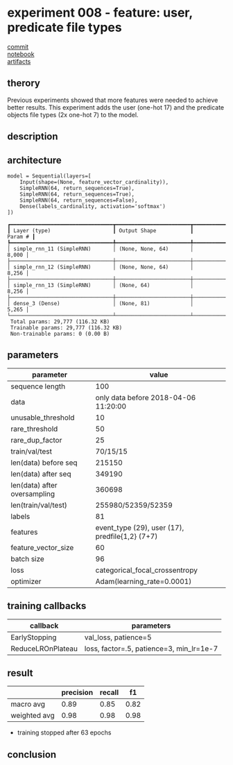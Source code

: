 # experiment 008 - feature: user, predicate file types

[commit](https://github.com/JannikRosendahl/bachelor_thesis_models/tree/5a29a63e50727da54aef4d56731559015d0b904a)  
[notebook](https://github.com/JannikRosendahl/bachelor_thesis_models/blob/5a29a63e50727da54aef4d56731559015d0b904a/rnn.ipynb)  
[artifacts](https://github.com/JannikRosendahl/bachelor_thesis_models/tree/5a29a63e50727da54aef4d56731559015d0b904a/saves/rnn/100_benign)

## therory
Previous experiments showed that more features were needed to achieve better results. This experiment adds the user (one-hot 17) and the predicate objects file types (2x one-hot 7) to the model.

## description

## architecture
```
model = Sequential(layers=[
    Input(shape=(None, feature_vector_cardinality)),
    SimpleRNN(64, return_sequences=True),
    SimpleRNN(64, return_sequences=True),
    SimpleRNN(64, return_sequences=False),
    Dense(labels_cardinality, activation='softmax')
])
```
```
┏━━━━━━━━━━━━━━━━━━━━━━━━━━━━━━━━━┳━━━━━━━━━━━━━━━━━━━━━━━━┳━━━━━━━━━━━━━━━┓
┃ Layer (type)                    ┃ Output Shape           ┃       Param # ┃
┡━━━━━━━━━━━━━━━━━━━━━━━━━━━━━━━━━╇━━━━━━━━━━━━━━━━━━━━━━━━╇━━━━━━━━━━━━━━━┩
│ simple_rnn_11 (SimpleRNN)       │ (None, None, 64)       │         8,000 │
├─────────────────────────────────┼────────────────────────┼───────────────┤
│ simple_rnn_12 (SimpleRNN)       │ (None, None, 64)       │         8,256 │
├─────────────────────────────────┼────────────────────────┼───────────────┤
│ simple_rnn_13 (SimpleRNN)       │ (None, 64)             │         8,256 │
├─────────────────────────────────┼────────────────────────┼───────────────┤
│ dense_3 (Dense)                 │ (None, 81)             │         5,265 │
└─────────────────────────────────┴────────────────────────┴───────────────┘
 Total params: 29,777 (116.32 KB)
 Trainable params: 29,777 (116.32 KB)
 Non-trainable params: 0 (0.00 B)
```

## parameters
| parameter                    | value                                         |
|------------------------------|-----------------------------------------------|
| sequence length              | 100                                           |
| data                         | only data before 2018-04-06 11:20:00          |
| unusable_threshold           | 10                                            |
| rare_threshold               | 50                                            |
| rare_dup_factor              | 25                                            |
| train/val/test               | 70/15/15                                      |
| len(data) before seq         | 215150                                        |
| len(data) after seq          | 349190                                        |
| len(data) after oversampling | 360698                                        |
| len(train/val/test)          | 255980/52359/52359                            |
| labels                       | 81                                            |
| features                     | event_type (29), user (17), predfile{1,2} (7+7) |
| feature_vector_size          | 60                                            |
| batch size                   | 96                                            |
| loss                         | categorical_focal_crossentropy                |
| optimizer                    | Adam(learning_rate=0.0001)                    |

## training callbacks
| callback          | parameters                               |
|-------------------|------------------------------------------|
| EarlyStopping     | val_loss, patience=5                     |
| ReduceLROnPlateau | loss, factor=.5, patience=3, min_lr=1e-7 |

## result
|              | precision | recall | f1   |
|--------------|-----------|--------|------|
| macro avg    | 0.89      | 0.85   | 0.82 |
| weighted avg | 0.98      | 0.98   | 0.98 |

- training stopped after 63 epochs


## conclusion
